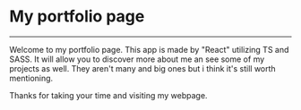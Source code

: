 <h1>My portfolio page</h1>
<hr/>
<p>
   Welcome to my portfolio page. This app is made by "React" utilizing TS and
   SASS. It will allow you to discover more about me an see some of my projects as well.
   They aren't many and big ones but i think it's still worth mentioning.
</p>
</hr>
<span>Thanks for taking your time and visiting my webpage.<span>
